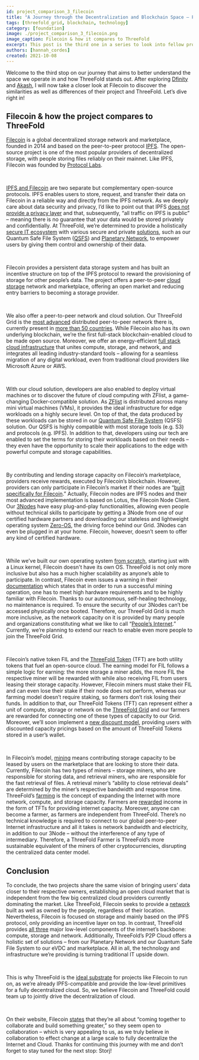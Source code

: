 ```yaml
---
id: project_comparison_3_filecoin
title: "A Journey through the Decentralization and Blockchain Space – Part Three: Filecoin"
tags: [threefold_grid, blockchain, technology]
category: [foundation]
image: ./project_comparison_3_filecoin.png
image_caption: Filecoin & how it compares to ThreeFold
excerpt: This post is the third one in a series to look into fellow projects and their solutions to better understand the space we operate in and how ThreeFold stands out. This time, we're taking a closer look at Filecoin!
authors: [hannah_cordes]
created: 2021-10-08
---
```


Welcome to the third stop on our journey that aims to better understand the space we operate in and how ThreeFold stands out. After exploring [Dfinity](https://threefold.io/blog/post/project_comparison_1_dfinity/) and [Akash](https://threefold.io/blog/post/project_comparison_2_akash/), I will now take a closer look at Filecoin to discover the similarities as well as differences of their project and ThreeFold. Let’s dive right in!

## Filecoin & how the project compares to ThreeFold

[Filecoin](https://filecoin.io) is a global decentralized storage network and marketplace, founded in 2014 and based on the peer-to-peer protocol [IPFS](https://ipfs.io/). The open-source project is one of the most popular providers of decentralized storage, with people storing files reliably on their mainnet. Like IPFS, Filecoin was founded by [Protocol Labs](https://protocol.ai).

<br/>

[IPFS and Filecoin](https://docs.ipfs.io/concepts/faq/#ipfs-and-filecoin) are two separate but complementary open-source protocols. IPFS enables users to store, request, and transfer their data on Filecoin in a reliable way and directly from the IPFS network. As we deeply care about data security and privacy, I’d like to point out that IPFS [does not provide a privacy layer](https://docs.ipfs.io/concepts/privacy-and-encryption/#what-s-public-on-ipfs) and that, subsequently, “all traffic on IPFS is public” – meaning there is no guarantee that your data would be stored privately and confidentially. At ThreeFold, we’re determined to provide a holistically [secure IT ecosystem](https://forum.threefold.io/t/critical-security-updates-for-apple-and-google-underline-need-for-secure-it-ecosystem/1271) with various secure and private [solutions](https://forum.threefold.io/t/security-privacy-on-the-threefold-grid-and-second-best-alternatives-out-there-today/1290), such as our Quantum Safe File System ([QSFS](https://threefold.io/tech/zdbfs)) and [Planetary Network](https://threefold.io/tech/planetary-network), to empower users by giving them control and ownership of their data.

<br/>

Filecoin provides a persistent data storage system and has built an incentive structure on top of the IPFS protocol to reward the provisioning of storage for other people’s data. The project offers a peer-to-peer [cloud storage](https://filecoin.io/store/#intro) network and marketplace, offering an open market and reducing entry barriers to becoming a storage provider.

<br/>

We also offer a peer-to-peer network and cloud solution. Our ThreeFold Grid is the [most advanced](https://www.forbes.com/sites/johnkoetsier/2020/06/20/largest-distributed-peer-to-peer-grid-on-the-planet-laying-foundation-for-a-decentralized-internet/) distributed peer-to-peer network there is, currently present in [more than 50 countries](https://explorer.grid.tf). While Filecoin also has its own underlying blockchain, we’re the first full-stack blockchain-enabled cloud to be made open source. Moreover, we offer an energy-efficient [full stack cloud infrastructure](https://cloud.threefold.io) that unites compute, storage, and network, and integrates all leading industry-standard tools – allowing for a seamless migration of any digital workload, even from traditional cloud providers like Microsoft Azure or AWS.

<br/>

With our cloud solution, developers are also enabled to deploy virtual machines or to discover the future of cloud computing with ZFlist, a game-changing Docker-compatible solution. As [ZFlist](https://threefold.io/tech/zflist) is distributed across many mini virtual machines (VMs), it provides the ideal infrastructure for edge workloads on a highly secure level. On top of that, the data produced by these workloads can be stored in our [Quantum Safe File System](https://threefold.io/blog/post/building_a_new_internet_from_the_ground_up_pt2/) (QSFS) solution. Our QSFS is highly compatible with most storage tools (e.g. S3) and protocols (e.g. IPFS). In addition to that, developers using our tech are enabled to set the terms for storing their workloads based on their needs – they even have the opportunity to scale their applications to the edge with powerful compute and storage capabilities.

<br/>

By contributing and lending storage capacity on Filecoin’s marketplace, providers receive rewards, executed by Filecoin’s blockchain. However, providers can only participate in Filecoin’s market if their nodes are “[built specifically for Filecoin](https://docs.filecoin.io/about-filecoin/what-is-filecoin/#for-storage-providers).” Actually, Filecoin nodes are IPFS nodes and their most advanced implementation is based on Lotus, the Filecoin Node Client. Our [3Nodes](https://library.threefold.me/info/threefold#/technology/technology?id=_3nodes) have easy plug-and-play functionalities, allowing even people without technical skills to participate by getting a 3Node from one of our certified hardware partners and downloading our stateless and lightweight operating system [Zero-OS](https://www2.threefold.io/tech/tech/zero-os), the driving force behind our Grid. 3Nodes can even be plugged in at your home. Filecoin, however, doesn’t seem to offer any kind of certified hardware.

<br/>

While we’ve built our own operating system [from scratch](https://threefold.io/blog/post/zero_os_blog/), starting just with a Linux kernel, Filecoin doesn't have its own OS. ThreeFold is not only more inclusive but also has a much higher scalability as anyone’s able to participate. In contrast, Filecoin even issues a warning in their [documentation](https://docs.filecoin.io/mine/) which states that in order to run a successful mining operation, one has to meet high hardware requirements and to be highly familiar with Filecoin. Thanks to our autonomous, self-healing technology, no maintenance is required. To ensure the security of our 3Nodes can’t be accessed physically once booted. Therefore, our ThreeFold Grid is much more inclusive, as the network capacity on it is provided by many people and organizations constituting what we like to call “[People’s Internet](https://threefold.io/blog/post/tf_grid_peoples_internet/).” Currently, we’re planning to extend our reach to enable even more people to join the ThreeFold Grid. 

<br/>

Filecoin’s native token FIL and the [ThreeFold Token](https://threefold.io/token) (TFT) are both utility tokens that fuel an open-source cloud. The earning model for FIL follows a simple logic for earning: the more storage a miner adds, the more FIL the respective miner will be rewarded with while also receiving FIL from users leasing their storage capacity. However, Filecoin miners must stake their FIL and can even lose their stake if their node does not perform, whereas our farming model doesn’t require staking, so farmers don’t risk losing their funds. In addition to that, our ThreeFold Tokens (TFT) can represent either a unit of compute, storage or network on the [ThreeFold Grid](https://threefold.io/grid) and our farmers are rewarded for connecting one of these types of capacity to our Grid. Moreover, we’ll soon implement a [new discount model](https://forum.threefold.io/t/introducing-tf-chain-an-updated-billing-model/1277), providing users with discounted capacity pricings based on the amount of ThreeFold Tokens stored in a user’s wallet.

<br/>

In Filecoin’s model, [mining](https://docs.filecoin.io/mine/how-mining-works/) means contributing storage capacity to be leased by users on the marketplace that are looking to store their data. Currently, Filecoin has two types of miners – storage miners, who are responsible for storing data, and retrieval miners, who are responsible for the fast retrieval of files. A retrieval miner’s “ability to close retrieval deals” are determined by the miner’s respective bandwidth and response time. ThreeFold’s [farming](https://library.threefold.me/info/threefold#/tfgrid/farming/threefold__farming_intro) is the concept of expanding the Internet with more network, compute, and storage capacity. Farmers are [rewarded](https://library.threefold.me/info/threefold#/tfgrid/farming/threefold__farming_reward) income in the form of TFTs for providing internet capacity. Moreover, anyone can become a farmer, as farmers are independent from ThreeFold. There’s no technical knowledge is required to connect to our global peer-to-peer Internet infrastructure and all it takes is network bandwidth and electricity, in addition to our 3Node – without the interference of any type of intermediary. Therefore, a ThreeFold Farmer is ThreeFold’s more sustainable equivalent of the miners of other cryptocurrencies, disrupting the centralized data center model.

## Conclusion

To conclude, the two projects share the same vision of bringing users’ data closer to their respective owners, establishing an open cloud market that is independent from the few big centralized cloud providers currently dominating the market. Like ThreeFold, Filecoin seeks to provide a [network](https://filecoin.io/store/#flexible) built as well as owned by the people, regardless of their location. Nevertheless, Filecoin is focused on storage and mainly based on the IPFS protocol, only providing an incentive layer on top. In contrast, ThreeFold provides [all three](https://threefold.io/blog/post/an_intro_to_the_threefold_grid/) major low-level components of the internet’s backbone: compute, storage and network. Additionally, ThreeFold’s P2P Cloud offers a holistic set of solutions – from our Planetary Network and our Quantum Safe File System to our eVDC and marketplace. All in all, the technology and infrastructure we’re providing is turning traditional IT upside down.

<br/>

This is why ThreeFold is the [ideal substrate](https://forum.threefold.io/t/threefold-is-the-substrate-for-decloud/1295) for projects like Filecoin to run on, as we’re already IPFS-compatible and provide the low-level primitives for a fully decentralized cloud. So, we believe Filecoin and ThreeFold could team up to jointly drive the decentralization of cloud. 

<br/>

On their website, Filecoin [states](https://filecoin.io/build/#community) that they’re all about “coming together to collaborate and build something greater,” so they seem open to collaboration – which is very appealing to us, as we truly believe in collaboration to effect change at a large scale to fully decentralize the Internet and Cloud. Thanks for continuing this journey with me and don’t forget to stay tuned for the next stop: Storj!
